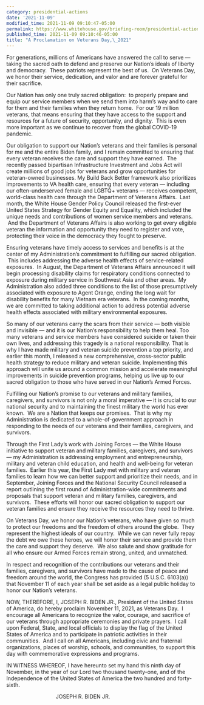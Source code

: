 ```yaml
---
category: presidential-actions
date: '2021-11-09'
modified_time: 2021-11-09 09:10:47-05:00
permalink: https://www.whitehouse.gov/briefing-room/presidential-actions/2021/11/09/a-proclamation-on-veterans-day-2021/
published_time: 2021-11-09 09:10:46-05:00
title: "A Proclamation on Veterans Day,\_2021"
---
```

 
For generations, millions of Americans have answered the call to serve —
taking the sacred oath to defend and preserve our Nation’s ideals of
liberty and democracy.  These patriots represent the best of us.  On
Veterans Day, we honor their service, dedication, and valor and are
forever grateful for their sacrifice. 

Our Nation has only one truly sacred obligation:  to properly prepare
and equip our service members when we send them into harm’s way and to
care for them and their families when they return home.  For our 19
million veterans, that means ensuring that they have access to the
support and resources for a future of security, opportunity, and
dignity.  This is even more important as we continue to recover from the
global COVID-19 pandemic. 

Our obligation to support our Nation’s veterans and their families is
personal for me and the entire Biden family, and I remain committed to
ensuring that every veteran receives the care and support they have
earned.  The recently passed bipartisan Infrastructure Investment and
Jobs Act will create millions of good jobs for veterans and grow
opportunities for veteran-owned businesses. My Build Back Better
framework also prioritizes improvements to VA health care, ensuring that
every veteran — including our often-underserved female and LGBTQ+
veterans — receives competent, world-class health care through the
Department of Veterans Affairs.  Last month, the White House Gender
Policy Council released the first-ever United States Strategy for Gender
Equity and Equality, which included the unique needs and contributions
of women service members and veterans.  And the Department of Veterans
Affairs is also working to get every eligible veteran the information
and opportunity they need to register and vote, protecting their voice
in the democracy they fought to preserve. 

Ensuring veterans have timely access to services and benefits is at the
center of my Administration’s commitment to fulfilling our sacred
obligation.  This includes addressing the adverse health effects of
service-related exposures.  In August, the Department of Veterans
Affairs announced it will begin processing disability claims for
respiratory conditions connected to exposure during military service in
Southwest Asia and other areas.  My Administration also added three
conditions to the list of those presumptively associated with exposure
to Agent Orange, ending the long wait for disability benefits for many
Vietnam era veterans.  In the coming months, we are committed to taking
additional action to address potential adverse health effects associated
with military environmental exposures.  

So many of our veterans carry the scars from their service — both
visible and invisible — and it is our Nation’s responsibility to help
them heal. Too many veterans and service members have considered suicide
or taken their own lives, and addressing this tragedy is a national
responsibility. That is why I have made military and veteran suicide
prevention a top priority, and earlier this month, I released a new
comprehensive, cross-sector public health strategy to reduce military
and veteran suicide. Implementing this approach will unite us around a
common mission and accelerate meaningful improvements in suicide
prevention programs, helping us live up to our sacred obligation to
those who have served in our Nation’s Armed Forces.

Fulfilling our Nation’s promise to our veterans and military families,
caregivers, and survivors is not only a moral imperative — it is crucial
to our national security and to maintaining the finest military the
world has ever known.  We are a Nation that keeps our promises.  That is
why my Administration is dedicated to a whole-of-government approach in
responding to the needs of our veterans and their families, caregivers,
and survivors. 

Through the First Lady’s work with Joining Forces — the White House
initiative to support veteran and military families, caregivers, and
survivors — my Administration is addressing employment and
entrepreneurship, military and veteran child education, and health and
well-being for veteran families.  Earlier this year, the First Lady met
with military and veteran families to learn how we can better support
and prioritize their needs, and in September, Joining Forces and the
National Security Council released a report outlining the first round of
Administration-wide commitments and proposals that support veteran and
military families, caregivers, and survivors.  These efforts will honor
our sacred obligation to support our veteran families and ensure they
receive the resources they need to thrive. 

On Veterans Day, we honor our Nation’s veterans, who have given so much
to protect our freedoms and the freedom of others around the globe. 
They represent the highest ideals of our country.  While we can never
fully repay the debt we owe these heroes, we will honor their service
and provide them the care and support they deserve.  We also salute and
show gratitude for all who ensure our Armed Forces remain strong,
united, and unmatched.

In respect and recognition of the contributions our veterans and their
families, caregivers, and survivors have made to the cause of peace and
freedom around the world, the Congress has provided (5 U.S.C. 6103(a))
that November 11 of each year shall be set aside as a legal public
holiday to honor our Nation’s veterans.

NOW, THEREFORE, I, JOSEPH R. BIDEN JR., President of the United States
of America, do hereby proclaim November 11, 2021, as Veterans Day.  I
encourage all Americans to recognize the valor, courage, and sacrifice
of our veterans through appropriate ceremonies and private prayers.  I
call upon Federal, State, and local officials to display the flag of the
United States of America and to participate in patriotic activities in
their communities.  And I call on all Americans, including civic and
fraternal organizations, places of worship, schools, and communities, to
support this day with commemorative expressions and programs.

IN WITNESS WHEREOF, I have hereunto set my hand this ninth day of
November, in the year of our Lord two thousand twenty-one, and of the
Independence of the United States of America the two hundred and
forty-sixth.

                                 JOSEPH R. BIDEN JR.
